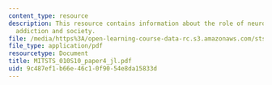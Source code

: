 ```yaml
---
content_type: resource
description: This resource contains information about the role of neuroscience on
  addiction and society.
file: /media/https%3A/open-learning-course-data-rc.s3.amazonaws.com/sts-010-neuroscience-and-society-spring-2010/9c487ef1b66e46c10f9054e8da15833d_MITSTS_010S10_paper4_jl.pdf
file_type: application/pdf
resourcetype: Document
title: MITSTS_010S10_paper4_jl.pdf
uid: 9c487ef1-b66e-46c1-0f90-54e8da15833d
---
```

